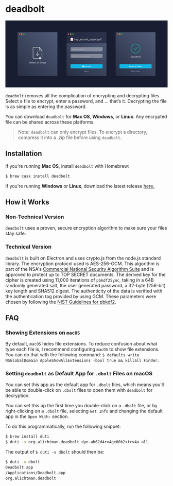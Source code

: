 # deadbolt

<img src="img/deadbolt-header.png" />

`deadbolt` removes all the complication of encrypting and decrypting files. Select a file to encrypt, enter a password, and … that’s it. Decrypting the file is as simple as entering the password.

You can download `deadbolt` for **Mac OS**, **Windows**, or **Linux**. Any encrypted file can be shared across these platforms.

> Note: `deadbolt` can only encrypt files. To encrypt a directory, compress it into a .zip file before using `deadbolt`.

## Installation

If you're running **Mac OS**, install `deadbolt` with Homebrew:

```bash
$ brew cask install deadbolt
```

If you're running **Windows** or **Linux**, download the latest release [here.](https://github.com/alichtman/deadbolt/releases)

## How it Works

### Non-Technical Version

`deadbolt` uses a proven, secure encryption algorithm to make sure your files stay safe.

### Technical Version

`deadbolt` is built on Electron and uses crypto.js from the node.js standard library. The encryption protocol used is AES-256-GCM. This algorithm is part of the NSA's [Commercial National Security Algorithm Suite](https://apps.nsa.gov/iaarchive/programs/iad-initiatives/cnsa-suite.cfm) and is approved to protect up to TOP SECRET documents. The derived key for the cipher is created using 11,000 iterations of `pbkdf2Sync`, taking in a 64B randomly generated salt, the user generated password, a 32-byte (256-bit) key length and SHA512 digest. The authenticity of the data is verified with the authentication tag provided by using GCM. These parameters were chosen by following the [NIST Guidelines for pbkdf2](https://nvlpubs.nist.gov/nistpubs/Legacy/SP/nistspecialpublication800-132.pdf).

## FAQ

### Showing Extensions on `macOS`

By default, `macOS` hides file extensions. To reduce confusion about what type each file is, I recommend configuring `macOS` to show file extensions. You can do that with the following command: `$ defaults write NSGlobalDomain AppleShowAllExtensions -bool true && killall Finder`.

### Setting `deadbolt` as Default App for `.dbolt` Files on macOS

You can set this app as the default app for `.dbolt` files, which means you'll be able to double-click on `.dbolt` files to open them with `deadbolt` for decryption.

You can set this up the first time you double-click on a `.dbolt` file, or by right-clicking on a `.dbolt` file, selecting `Get Info` and changing the default app in the `Open With:` section.

To do this programmatically, run the following snippet:

```bash
$ brew install duti
$ duti -s org.alichtman.deadbolt dyn.ah62d4rv4ge80k2xtrv4a all
```

The output of `$ duti -x dbolt` should then be:

```bash
$ duti -x dbolt
Deadbolt.app
/Applications/Deadbolt.app
org.alichtman.deadbolt
```
